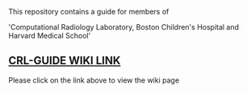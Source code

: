 This repository contains a guide for members of 

'Computational Radiology Laboratory, Boston Children's Hospital and Harvard Medical School'

## [CRL-GUIDE WIKI LINK](https://github.com/sergeicu/crl-guide/wiki) 

Please click on the link above to view the wiki page
